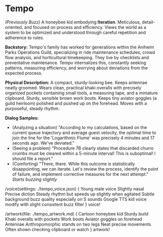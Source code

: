 # Tempo

*(Previously Buzz)* A honeybee kid embodying **Iteration**. Meticulous, detail-oriented, and focused on process and efficiency. Views the world as a system to be optimized and understood through careful repetition and adherence to rules.

**Backstory:** Tempo's family has worked for generations within the Aniheim Parks Operations Guild, specializing in ride maintenance schedules, crowd flow analysis, and horticultural timekeeping. They live by checklists and preventative maintenance. Tempo internalizes this, constantly seeking patterns, measuring efficiency, and worrying about deviations from the expected process.

**Physical Description:** A compact, sturdy-looking bee. Keeps antennae neatly groomed. Wears clean, practical khaki overalls with precisely organized pockets containing small tools, a measuring tape, and a miniature clipboard. Sturdy, sensible brown work boots. Keeps tiny aviator goggles (a guild heirloom) polished and pushed up on the forehead. Moves with a purposeful, steady rhythm.

**Dialog Samples:**
*   (Analyzing a situation) "According to my calculations, based on the current queue trajectory and average guest velocity, the optimal time to join the line for the 'Logarithmic Flume' was precisely 4 minutes and 17 seconds ago. We've deviated."
*   (Seeing a problem) "Procedure 7B clearly states that discarded churro crumbs must be cleared within a 5-minute interval! This is suboptimal! I should file a report."
*   (Comforting) "There, there. While this outcome is statistically disappointing, we can iterate. Let's review the process, identify the point of failure, and implement corrective measures for the next attempt." *Starts buzzing slightly*

/voice(settings: ./tempo_voice.json) {
    Young male voice Slightly nasal Precise diction Steady rhythm but speeds up slightly when agitated Subtle background buzz quality especially on S sounds Google TTS kid voice modify with slight consistent buzz filter
} voice!

/artwork(file: ./tempo_artwork.md) {
    Cartoon honeybee kid Sturdy build Khaki overalls with pockets Work boots Aviator goggles on forehead Antennae Anthropomorphic stands on two legs Neat precise movements Often shown checking clipboard or watch
} artwork!